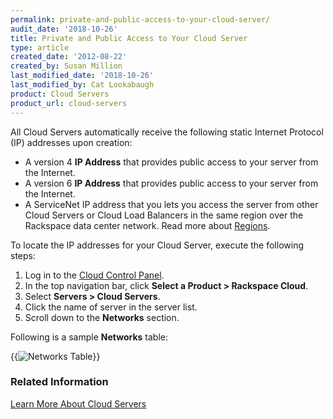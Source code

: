 ```yaml
---
permalink: private-and-public-access-to-your-cloud-server/
audit_date: '2018-10-26'
title: Private and Public Access to Your Cloud Server
type: article
created_date: '2012-08-22'
created_by: Susan Million
last_modified_date: '2018-10-26'
last_modified_by: Cat Lookabaugh
product: Cloud Servers
product_url: cloud-servers
---
```


All Cloud Servers automatically receive the following static Internet Protocol
(IP) addresses upon creation:

-   A version 4 **IP Address** that provides public access to your
    server from the Internet.
-   A version 6 **IP Address** that provides public access to your
    server from the Internet.
-   A ServiceNet IP address that you lets you access the server from
    other Cloud Servers or Cloud Load Balancers in the same region over
    the Rackspace data center network. Read more about
    [Regions](/how-to/about-regions).

To locate the IP addresses for your Cloud Server, execute the following steps:

1.  Log in to the [Cloud Control Panel](https://login.rackspace.com).
2.  In the top navigation bar, click **Select a Product > Rackspace Cloud**.
3.  Select **Servers > Cloud Servers**.
4.  Click the name of server in the server list.
5.  Scroll down to the **Networks** section.

Following is a sample **Networks** table:

{{<image alt="Networks Table" src="NetworksTable.png" title="Networks Table">}}

### Related Information

[Learn More About Cloud Servers](/how-to/learn-more-about-cloud-servers)
